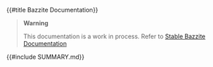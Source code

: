 {{#title Bazzite Documentation}}

<!-- ANCHOR: WARNING_UNSTABLE_DOC -->
<blockquote>
<div class="warning">

**Warning**

This documentation is a work in process. Refer to [Stable Bazzite Documentation](https://universal-blue.discourse.group/docs?topic=561)

</div>
</blockquote>
<!-- ANCHOR_END: WARNING_UNSTABLE_DOC -->

{{#include SUMMARY.md}}
